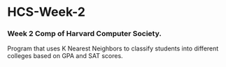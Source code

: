 # HCS-Week-2
### Week 2 Comp of Harvard Computer Society.

Program that uses K Nearest Neighbors to classify students into different colleges based on GPA and SAT scores.
